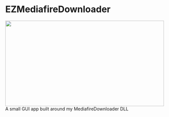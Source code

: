 # EZMediafireDownloader
<img src="https://i.imgur.com/YzRBrLw.png" width="500" height="270" />
A small GUI app built around my MediafireDownloader DLL
